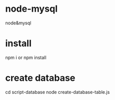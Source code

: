 # node-mysql
node&amp;mysql

# install
npm i
or 
npm install


# create database
cd script-database 
node create-database-table.js
